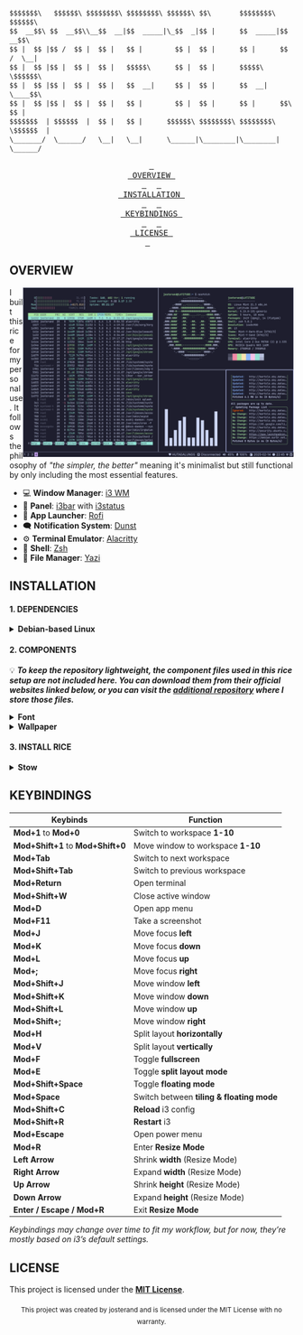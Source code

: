 ```
$$$$$$$\   $$$$$$\ $$$$$$$$\ $$$$$$$$\ $$$$$$\ $$\       $$$$$$$$\  $$$$$$\
$$  __$$\ $$  __$$\\__$$  __|$$  _____|\_$$  _|$$ |      $$  _____|$$  __$$\
$$ |  $$ |$$ /  $$ |  $$ |   $$ |        $$ |  $$ |      $$ |      $$ /  \__|
$$ |  $$ |$$ |  $$ |  $$ |   $$$$$\      $$ |  $$ |      $$$$$\    \$$$$$$\
$$ |  $$ |$$ |  $$ |  $$ |   $$  __|     $$ |  $$ |      $$  __|    \____$$\
$$ |  $$ |$$ |  $$ |  $$ |   $$ |        $$ |  $$ |      $$ |      $$\   $$ |
$$$$$$$  | $$$$$$  |  $$ |   $$ |      $$$$$$\ $$$$$$$$\ $$$$$$$$\ \$$$$$$  |
\_______/  \______/   \__|   \__|      \______|\________|\________| \______/
```

<!-- Menus -->
<div align="center">
    <a href="#overview"><kbd> <br> OVERVIEW <br> </kbd></a>&ensp;&ensp;
    <a href="#installation"><kbd> <br> INSTALLATION <br> </kbd></a>&ensp;&ensp;
    <a href="#keybindings"><kbd> <br> KEYBINDINGS <br> </kbd></a>&ensp;&ensp;
    <a href="#license"><kbd> <br> LICENSE <br> </kbd></a>&ensp;&ensp;
</div>

## OVERVIEW

<img src="https://raw.githubusercontent.com/josterand/assets/refs/heads/embeds/assets/images/dotfiles_desktop-showcase.png" alt="rice" align="right" width="480px">

I built this rice for my personal use. It follows the philosophy of _"the simpler, the better"_ meaning it's minimalist but still functional by only including the most essential features.

-   :computer: **Window Manager**: [i3 WM](https://i3wm.org/)
-   :pushpin: **Panel**: [i3bar](https://i3wm.org/i3bar/) with [i3status](https://i3wm.org/docs/i3status.html)
-   :rocket: **App Launcher**: [Rofi](https://github.com/davatorium/rofi)
-   :left_speech_bubble: **Notification System**: [Dunst](https://github.com/dunst-project/dunst)
-   :gear: **Terminal Emulator**: [Alacritty](https://alacritty.org/)
-   :shell: **Shell**: [Zsh](https://www.zsh.org/)
-   :file_folder: **File Manager**: [Yazi](https://yazi-rs.github.io/)

## INSTALLATION

#### 1. DEPENDENCIES

<details>
<summary><b>Debian-based Linux</b></summary>

**WIP! WILL BE ADDED SOON**

</details>

#### 2. COMPONENTS

:bulb: **_To keep the repository lightweight, the component files used in this rice setup are not included here. You can download them from their official websites linked below, or you can visit the [additional repository](https://github.com/josterand/assets) where I store those files._**

<details>
<summary><b>Font</b></summary>

Here are the fonts used in this rice setup. So far, this rice only uses open and freely licensed fonts.

| **Font Name**           | **Usage**               | **License**         | **Link**                                                  |
| ----------------------- | ----------------------- | ------------------- | --------------------------------------------------------- |
| **Inter**               | UI Elements             | SIL OFL 1.1 License | [:link: Website](https://fonts.google.com/specimen/Inter) |
| **JetBrains Mono**      | Alacritty Terminal Font | SIL OFL 1.1 License | [:link: Website](https://www.jetbrains.com/lp/mono/)      |
| **Font Awesome 6 Free** | Glyph Symbols           | SIL OFL 1.1 License | [:link: Website](https://fontawesome.com)                 |

</details>

<details>
<summary><b>Wallpaper</b></summary>

| **Image**                                                                                                                                                   | **Link**                                                 |
| ----------------------------------------------------------------------------------------------------------------------------------------------------------- | -------------------------------------------------------- |
| <img alt="Current Wallpaper" src="https://raw.githubusercontent.com/josterand/assets/refs/heads/wallpapers/wallpapers/current-wallpaper.jpg" width="360px"> | [:link: Repository](https://github.com/josterand/assets) |

</details>

#### 3. INSTALL RICE

<details>
<summary><b>Stow</b></summary>

I highly recommends using [GNU Stow](https://www.gnu.org/software/stow/) for installation to ensure quick, conflict-free, and easily reversible setups.
Stow manages files with symlinks, keeping the structure tidy, flexible, and easy to sync without duplication.
Make sure to back up your configuration files to avoid data loss in case of unexpected issues.

Clone this repository to your local machine:

```sh
cd ~/
git clone https://github.com/josterand/dotfiles.git
```

Then, use `stow` to apply the configuration from the cloned folder:

```sh
stow -d $HOME/dotfiles
```

If the command doesn't return any output, it means the configuration was successfully applied.
If it returns an error, it indicates that some files already exist in the target directory, and `stow` won't overwrite them to protect your original file. You need to move or back up that file.
**After installation, make sure not to delete the main dotfiles folder you cloned to avoid broken symlinks!**

</details>

## KEYBINDINGS

| **Keybinds**                       | **Function**                              |
| ---------------------------------- | ----------------------------------------- |
| **Mod+1** to **Mod+0**             | Switch to workspace **1-10**              |
| **Mod+Shift+1** to **Mod+Shift+0** | Move window to workspace **1-10**         |
| **Mod+Tab**                        | Switch to next workspace                  |
| **Mod+Shift+Tab**                  | Switch to previous workspace              |
| **Mod+Return**                     | Open terminal                             |
| **Mod+Shift+W**                    | Close active window                       |
| **Mod+D**                          | Open app menu                             |
| **Mod+F11**                        | Take a screenshot                         |
| **Mod+J**                          | Move focus **left**                       |
| **Mod+K**                          | Move focus **down**                       |
| **Mod+L**                          | Move focus **up**                         |
| **Mod+;**                          | Move focus **right**                      |
| **Mod+Shift+J**                    | Move window **left**                      |
| **Mod+Shift+K**                    | Move window **down**                      |
| **Mod+Shift+L**                    | Move window **up**                        |
| **Mod+Shift+;**                    | Move window **right**                     |
| **Mod+H**                          | Split layout **horizontally**             |
| **Mod+V**                          | Split layout **vertically**               |
| **Mod+F**                          | Toggle **fullscreen**                     |
| **Mod+E**                          | Toggle **split layout mode**              |
| **Mod+Shift+Space**                | Toggle **floating mode**                  |
| **Mod+Space**                      | Switch between **tiling & floating mode** |
| **Mod+Shift+C**                    | **Reload** i3 config                      |
| **Mod+Shift+R**                    | **Restart** i3                            |
| **Mod+Escape**                     | Open power menu                           |
| **Mod+R**                          | Enter **Resize Mode**                     |
| **Left Arrow**                     | Shrink **width** (Resize Mode)            |
| **Right Arrow**                    | Expand **width** (Resize Mode)            |
| **Up Arrow**                       | Shrink **height** (Resize Mode)           |
| **Down Arrow**                     | Expand **height** (Resize Mode)           |
| **Enter / Escape / Mod+R**         | Exit **Resize Mode**                      |

_Keybindings may change over time to fit my workflow, but for now, they’re mostly based on i3’s default settings._

## LICENSE

This project is licensed under the **[MIT License](https://opensource.org/license/mit)**.

<div align="center">
    <sub>This project was created by josterand and is licensed under the MIT License with no warranty.</sub>
</div>
